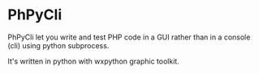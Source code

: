 PhPyCli
=======

PhPyCli let you write and test PHP code in a GUI rather than in a console (cli) using python subprocess.

It's written in python with wxpython graphic toolkit.
